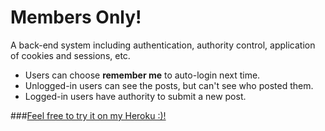 # Members Only!
A back-end system including authentication, authority control, application of cookies and sessions, etc.
* Users can choose <b>remember me</b> to auto-login next time.
* Unlogged-in users can see the posts, but can't see who posted them.
* Logged-in users have authority to submit a new post.

###[Feel free to try it on my Heroku :)!](https://members-only-by-jiazhi.herokuapp.com/)